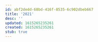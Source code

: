 ```yaml
---
id: abf2dedd-68bd-416f-8535-6c902dbeb667
title: '2021'
desc: ''
updated: 1615265235261
created: 1615265235261
stub: true
---
```


